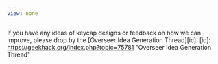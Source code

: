 ```yaml
---
view: none
---
```

If you have any ideas of keycap designs or feedback on how we can improve, please drop by the [Overseer Idea Generation Thread][ic].
[ic]: https://geekhack.org/index.php?topic=75781 "Overseer Idea Generation Thread"

